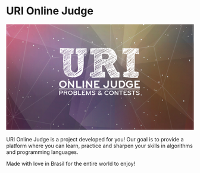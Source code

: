# URI Online Judge

<img src="./assets/uri.png">


URI Online Judge is a project developed for you! Our goal is to provide a platform where you can learn, practice and sharpen your skills in algorithms and programming languages. 

Made with love in Brasil for the entire world to enjoy!